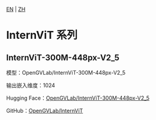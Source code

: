 [EN](../../../../en/general_embedding/cross_modal_embedding/internvit_series/README.md) | [ZH](README.md)

# InternViT 系列

## InternViT-300M-448px-V2_5

模型：OpenGVLab/InternViT-300M-448px-V2_5

输出嵌入维度：1024

Hugging Face：[OpenGVLab/InternViT-300M-448px-V2_5](https://huggingface.co/OpenGVLab/InternViT-300M-448px-V2_5)

GitHub：[OpenGVLab/InternViT](https://github.com/OpenGVLab/InternViT) 